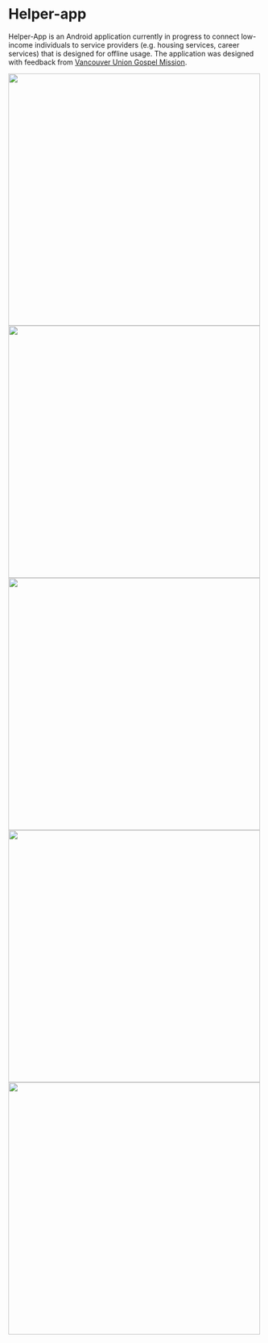 # Helper-app
Helper-App is an Android application currently in progress to connect low-income individuals to service providers (e.g. housing services, career services) that is designed for offline usage. The application was designed with feedback from [Vancouver Union Gospel Mission](https://www.google.ca/search?q=union+gospel+mission&ie=&oe=).

<img src="https://github.com/lucylin43/helper-app/blob/master/documentation/browse_screen.png" height="500">
<img src="https://github.com/lucylin43/helper-app/blob/master/documentation/favorite_functionality.png" height="500">
<img src="https://github.com/lucylin43/helper-app/blob/master/documentation/directions_screen.png" height="500">
<img src="https://github.com/lucylin43/helper-app/blob/master/documentation/searchResults_screen.png" height="500">
<img src="https://github.com/lucylin43/helper-app/blob/master/documentation/profile_screen.png" height="500">

